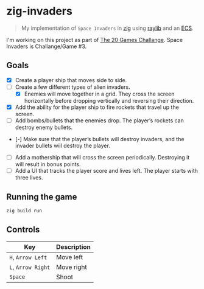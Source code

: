 # zig-invaders

> My implementation of `Space Invaders` in [zig](https://ziglang.org/) using [raylib](https://github.com/Not-Nik/raylib-zig) and an [ECS](https://github.com/prime31/zig-ecs).

I'm working on this project as part of [The 20 Games Challange](https://20_games_challenge.gitlab.io/). Space Invaders is Challange/Game #3.

## Goals

- [x] Create a player ship that moves side to side.
- [ ] Create a few different types of alien invaders.
  - [x] Enemies will move together in a grid. They cross the screen horizontally before dropping vertically and reversing their direction.
- [x] Add the ability for the player ship to fire rockets that travel up the screen.
- [ ] Add bombs/bullets that the enemies drop. The player’s rockets can destroy enemy bullets.
- [-] Make sure that the player’s bullets will destroy invaders, and the invader bullets will destroy the player.
- [ ] Add a mothership that will cross the screen periodically. Destroying it will result in bonus points.
- [ ] Add a UI that tracks the player score and lives left. The player starts with three lives.

## Running the game

```sh
zig build run
```

## Controls

| Key                | Description |
| ------------------ | ----------- |
| `H`, `Arrow Left`  | Move left   |
| `L`, `Arrow Right` | Move right  |
| `Space`            | Shoot       |

